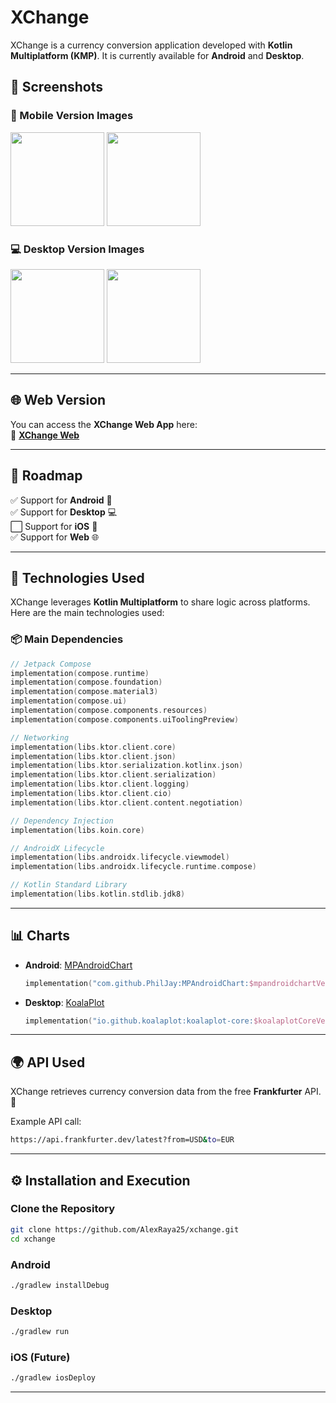 # XChange

XChange is a currency conversion application developed with **Kotlin Multiplatform (KMP)**. It is currently available for **Android** and **Desktop**.

## 📸 Screenshots

### 📱 Mobile Version Images

<img src="https://github.com/user-attachments/assets/47e27a1e-5849-4141-ae5d-d24f62f1f2b8" width="150" />
<img src="https://github.com/user-attachments/assets/efc66550-23ff-426f-93b3-2f2a511b09f5" width="150" />

### 💻 Desktop Version Images

<img src="https://github.com/user-attachments/assets/1f261057-fcda-49a8-8efe-f2161ef30f17" width="150" />
<img src="https://github.com/user-attachments/assets/44edbfc4-6dd6-4b18-b1f2-96c8ef6faa7d" width="150" />

---

## 🌐 Web Version

You can access the **XChange Web App** here:  
🔗 **[XChange Web](https://alexraya25.github.io/XChange-KMP/)**  

---

## 🔧 Roadmap

✅ Support for **Android** 📱  
✅ Support for **Desktop** 💻  
⬜ Support for **iOS** 🍏  
✅ Support for **Web** 🌐  

---

## 🚀 Technologies Used

XChange leverages **Kotlin Multiplatform** to share logic across platforms. Here are the main technologies used:

### 📦 Main Dependencies

```kotlin
// Jetpack Compose
implementation(compose.runtime)
implementation(compose.foundation)
implementation(compose.material3)
implementation(compose.ui)
implementation(compose.components.resources)
implementation(compose.components.uiToolingPreview)

// Networking
implementation(libs.ktor.client.core)
implementation(libs.ktor.client.json)
implementation(libs.ktor.serialization.kotlinx.json)
implementation(libs.ktor.client.serialization)
implementation(libs.ktor.client.logging)
implementation(libs.ktor.client.cio)
implementation(libs.ktor.client.content.negotiation)

// Dependency Injection
implementation(libs.koin.core)

// AndroidX Lifecycle
implementation(libs.androidx.lifecycle.viewmodel)
implementation(libs.androidx.lifecycle.runtime.compose)

// Kotlin Standard Library
implementation(libs.kotlin.stdlib.jdk8)
```

---

## 📊 Charts

- **Android**: [MPAndroidChart](https://github.com/PhilJay/MPAndroidChart)
  
  ```kotlin
  implementation("com.github.PhilJay:MPAndroidChart:$mpandroidchartVersion")
  ```

- **Desktop**: [KoalaPlot](https://github.com/KoalaPlot/koalaplot-core)
  
  ```kotlin
  implementation("io.github.koalaplot:koalaplot-core:$koalaplotCoreVersion")
  ```

---

## 🌍 API Used

XChange retrieves currency conversion data from the free **Frankfurter** API. 📡

Example API call:

```bash
https://api.frankfurter.dev/latest?from=USD&to=EUR
```

---

## ⚙️ Installation and Execution

### Clone the Repository

```bash
git clone https://github.com/AlexRaya25/xchange.git
cd xchange
```

### Android

```bash
./gradlew installDebug
```

### Desktop

```bash
./gradlew run
```

### iOS (Future)

```bash
./gradlew iosDeploy
```

---
